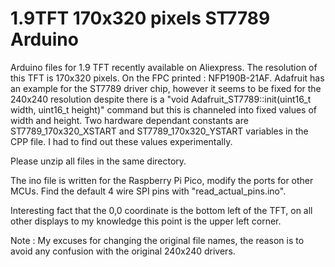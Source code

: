 # 1.9TFT 170x320 pixels ST7789 Arduino

Arduino files for 1.9 TFT recently available on Aliexpress. The resolution of this TFT is 170x320 pixels. On the FPC printed : NFP190B-21AF.  Adafruit has an example for the ST7789 driver chip, however it seems to be fixed for the 240x240 resolution despite there is a "void Adafruit_ST7789::init(uint16_t width, uint16_t height)" command but this is channeled into fixed values of width and height. Two hardware dependant constants are ST7789_170x320_XSTART and ST7789_170x320_YSTART variables in the CPP file. I had to find out these values experimentally. 

Please unzip all files in the same directory. 

The ino file is written for the Raspberry Pi Pico, modify the ports for other MCUs.  Find the default 4 wire SPI pins with "read_actual_pins.ino".

Interesting fact that the 0,0 coordinate is the bottom left of the TFT, on all other displays to my knowledge this point is the upper left corner.

Note : My excuses for changing the original file names, the reason is to avoid any confusion with the original 240x240 drivers.
